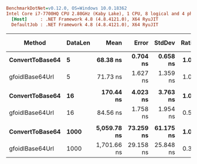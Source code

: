 ``` ini

BenchmarkDotNet=v0.12.0, OS=Windows 10.0.18362
Intel Core i7-7700HQ CPU 2.80GHz (Kaby Lake), 1 CPU, 8 logical and 4 physical cores
  [Host]     : .NET Framework 4.8 (4.8.4121.0), X64 RyuJIT
  DefaultJob : .NET Framework 4.8 (4.8.4121.0), X64 RyuJIT


```
|          Method | DataLen |        Mean |     Error |    StdDev | Ratio | RatioSD |  Gen 0 | Gen 1 | Gen 2 | Allocated |
|---------------- |-------- |------------:|----------:|----------:|------:|--------:|-------:|------:|------:|----------:|
| **ConvertToBase64** |       **5** |    **68.38 ns** |  **0.704 ns** |  **0.658 ns** |  **1.00** |    **0.00** | **0.0381** |     **-** |     **-** |     **120 B** |
| gfoidlBase64Url |       5 |    71.73 ns |  1.627 ns |  1.359 ns |  1.05 |    0.02 | 0.0126 |     - |     - |      40 B |
|                 |         |             |           |           |       |         |        |       |       |           |
| **ConvertToBase64** |      **16** |   **170.44 ns** |  **4.023 ns** |  **3.763 ns** |  **1.00** |    **0.00** | **0.0842** |     **-** |     **-** |     **265 B** |
| gfoidlBase64Url |      16 |    84.56 ns |  1.758 ns |  1.954 ns |  0.50 |    0.02 | 0.0229 |     - |     - |      72 B |
|                 |         |             |           |           |       |         |        |       |       |           |
| **ConvertToBase64** |    **1000** | **5,059.78 ns** | **73.259 ns** | **61.175 ns** |  **1.00** |    **0.00** | **3.4485** |     **-** |     **-** |   **10876 B** |
| gfoidlBase64Url |    1000 | 1,701.66 ns | 29.158 ns | 25.848 ns |  0.34 |    0.01 | 2.1706 |     - |     - |    6837 B |
